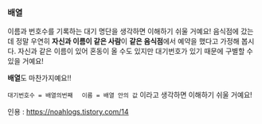 ### 배열

이름과 번호수를 기록하는 대기 명단을 생각하면 이해하기 쉬울 거예요! 
음식점에 갔는데 정말 우연히 **자신과 이름이 같은 사람**이 **같은 음식점**에서 예약을 했다고 가정해 봅시다.
자신과 같은 이름이 있어 혼동이 올 수도 있지만 대기번호가 있기 때문에 구별할 수 있을 거예요!

**배열**도 마찬가지예요!!

```대기번호수 = 배열의번째 ```
``` 이름 = 배열 안의 값```
이라고 생각하면 이해하기 쉬울 거예요!

인용 : https://noahlogs.tistory.com/14